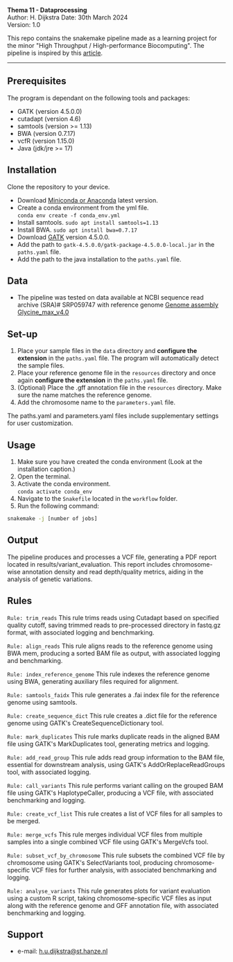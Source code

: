 **Thema 11 - Dataprocessing**  
Author: H. Dijkstra 
Date: 30th March 2024   
Version: 1.0

This repo contains the snakemake pipeline made as a learning project for the minor "High Throughput / High-performance Biocomputing". The pipeline is inspired by this [article](https://bmcbioinformatics.biomedcentral.com/counter/pdf/10.1186/s12859-016-1431-9.pdf). 

---
## Prerequisites  
The program is dependant on the following tools and packages:  

- GATK     (version 4.5.0.0)
- cutadapt (version 4.6)
- samtools (version >= 1.13)
- BWA      (version 0.7.17)
- vcfR     (version 1.15.0)
- Java     (jdk/jre >= 17)

## Installation  
Clone the repository to your device.  
- Download [Miniconda or Anaconda](https://docs.conda.io/projects/conda/en/latest/user-guide/install/download.html) latest version.
- Create a conda environment from the yml file.  
`conda env create -f conda_env.yml` 
- Install samtools.
`sudo apt install samtools=1.13`
- Install BWA.
`sudo apt install bwa=0.7.17 `
- Download [GATK](http://hgdownload.cse.ucsc.edu/admin/exe/) version 4.5.0.0.  
- Add the path to `gatk-4.5.0.0/gatk-package-4.5.0.0-local.jar` in the `paths.yaml` file.
- Add the path to the java installation to the `paths.yaml` file.

## Data
- The pipeline was tested on data available at NCBI sequence read archive (SRA)# SRP059747 with reference genome [Genome assembly Glycine_max_v4.0](https://www.ncbi.nlm.nih.gov/datasets/genome/GCF_000004515.6/)

## Set-up
1. Place your sample files in the `data` directory and **configure the extension** in the `paths.yaml` file. The program will automatically detect the sample files.
2. Place your reference genome file in the `resources` directory and once again **configure the extension** in the `paths.yaml` file.
3. (Optional) Place the .gff annotation file in the `resources` directory. Make sure the name matches the reference genome.
4. Add the chromosome name to the `parameters.yaml` file.

The paths.yaml and parameters.yaml files include supplementary settings for user customization.

## Usage
1. Make sure you have created the conda environment (Look at the installation caption.)
2. Open the terminal.
3. Activate the conda environment.  
`conda activate conda_env` 
4. Navigate to the `Snakefile` located in the `workflow` folder. 
5. Run the following command:

```bash
snakemake -j [number of jobs]
```

## Output
The pipeline produces and processes a VCF file, generating a PDF report located in results/variant_evaluation. This report includes chromosome-wise annotation density and read depth/quality metrics, aiding in the analysis of genetic variations.

## Rules

`Rule: trim_reads`
This rule trims reads using Cutadapt based on specified quality cutoff, saving trimmed reads to pre-processed directory in fastq.gz format, with associated logging and benchmarking.

`Rule: align_reads`
This rule aligns reads to the reference genome using BWA mem, producing a sorted BAM file as output, with associated logging and benchmarking.

`Rule: index_reference_genome`
This rule indexes the reference genome using BWA, generating auxiliary files required for alignment.

`Rule: samtools_faidx`
This rule generates a .fai index file for the reference genome using samtools.

`Rule: create_sequence_dict`
This rule creates a .dict file for the reference genome using GATK's CreateSequenceDictionary tool.

`Rule: mark_duplicates`
This rule marks duplicate reads in the aligned BAM file using GATK's MarkDuplicates tool, generating metrics and logging.

`Rule: add_read_group`
This rule adds read group information to the BAM file, essential for downstream analysis, using GATK's AddOrReplaceReadGroups tool, with associated logging.

`Rule: call_variants`
This rule performs variant calling on the grouped BAM file using GATK's HaplotypeCaller, producing a VCF file, with associated benchmarking and logging.

`Rule: create_vcf_list`
This rule creates a list of VCF files for all samples to be merged.

`Rule: merge_vcfs`
This rule merges individual VCF files from multiple samples into a single combined VCF file using GATK's MergeVcfs tool.

`Rule: subset_vcf_by_chromosome`
This rule subsets the combined VCF file by chromosome using GATK's SelectVariants tool, producing chromosome-specific VCF files for further analysis, with associated benchmarking and logging.

`Rule: analyse_variants`
This rule generates plots for variant evaluation using a custom R script, taking chromosome-specific VCF files as input along with the reference genome and GFF annotation file, with associated benchmarking and logging.

## Support 
- e-mail: h.u.dijkstra@st.hanze.nl